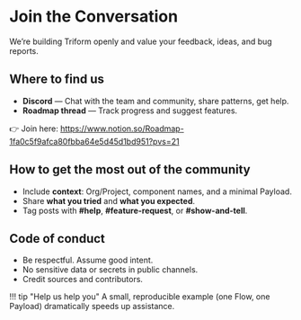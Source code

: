 # Join the Conversation

We’re building Triform openly and value your feedback, ideas, and bug reports.

## Where to find us
- **Discord** — Chat with the team and community, share patterns, get help.
- **Roadmap thread** — Track progress and suggest features.

👉 Join here: https://www.notion.so/Roadmap-1fa0c5f9afca80fbba64e5d45d1bd951?pvs=21

## How to get the most out of the community
- Include **context**: Org/Project, component names, and a minimal Payload.
- Share **what you tried** and **what you expected**.
- Tag posts with **#help**, **#feature-request**, or **#show-and-tell**.

## Code of conduct
- Be respectful. Assume good intent.
- No sensitive data or secrets in public channels.
- Credit sources and contributors.

!!! tip "Help us help you"
    A small, reproducible example (one Flow, one Payload) dramatically speeds up assistance.
